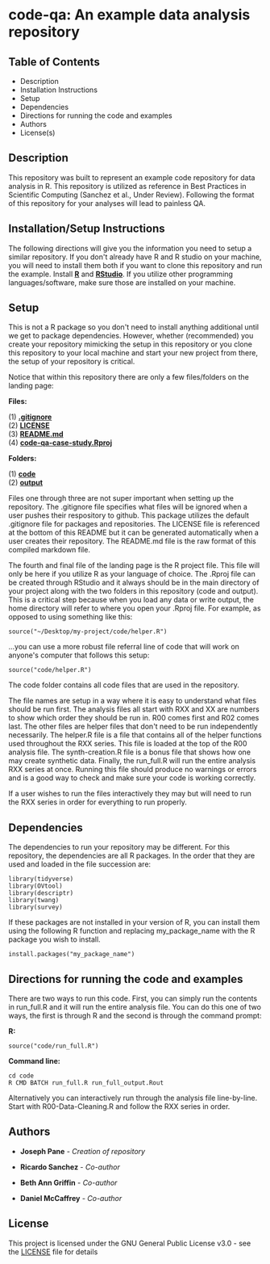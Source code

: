 # code-qa: An example data analysis repository

## Table of Contents

* Description
* Installation Instructions
* Setup 
* Dependencies
* Directions for running the code and examples
* Authors
* License(s)

## Description

This repository was built to represent an example code repository for data analysis in R. This repository is utilized as reference in Best Practices in Scientific Computing (Sanchez et al., Under Review). Following the format of this repository for your analyses will lead to painless QA. 

## Installation/Setup Instructions

The following directions will give you the information you need to setup a similar repository. If you don't already have R and R studio on your machine, you will need to install them both if you want to clone this repository and run the example. Install [**R**](https://www.r-project.org/) and [**RStudio**](https://www.rstudio.com/products/rstudio/download/). If you utilize other programming languages/software, make sure those are installed on your machine.

## Setup

This is not a R package so you don't need to install anything additional until we get to package dependencies. However, whether (recommended) you create your repository mimicking the setup in this repository or you clone this repository to your local machine and start your new project from there, the setup of your repository is critical.

Notice that within this repository there are only a few files/folders on the landing page:

**Files:**<br>

(1) [**.gitignore**](https://github.com/jpane24/code-qa/blob/main/.gitignore)<br>
(2) [**LICENSE**](https://github.com/jpane24/code-qa/blob/main/LICENSE)<br>
(3) [**README.md**](https://github.com/jpane24/code-qa/blob/main/README.md)<br>
(4) [**code-qa-case-study.Rproj**](https://github.com/jpane24/code-qa/blob/main/code-qa-case-study.Rproj)<br>

**Folders:**<br>

(1) [**code**](https://github.com/jpane24/code-qa/tree/main/code)<br>
(2) [**output**](https://github.com/jpane24/code-qa/tree/main/output)<br>

Files one through three are not super important when setting up the repository. The .gitignore file specifies what files will be ignored when a user pushes their respository to github. This package utilizes the default .gitignore file for packages and repositories. The LICENSE file is referenced at the bottom of this README but it can be generated automatically when a user creates their repository. The README.md file is the raw format of this compiled markdown file.

The fourth and final file of the landing page is the R project file. This file will only be here if you utilize R as your language of choice. The .Rproj file can be created through RStudio and it always should be in the main directory of your project along with the two folders in this repository (code and output). This is a critical step because when you load any data or write output, the home directory will refer to where you open your .Rproj file. For example, as opposed to using something like this:

```
source("~/Desktop/my-project/code/helper.R")
```

...you can use a more robust file referral line of code that will work on anyone's computer that follows this setup:

```
source("code/helper.R")
```

The code folder contains all code files that are used in the repository.

The file names are setup in a way where it is easy to understand what files should be run first. The analysis files all start with RXX and XX are numbers to show which order they should be run in. R00 comes first and R02 comes last. The other files are helper files that don't need to be run independently necessarily. The helper.R file is a file that contains all of the helper functions used throughout the RXX series. This file is loaded at the top of the R00 analysis file. The synth-creation.R file is a bonus file that shows how one may create synthetic data. Finally, the run_full.R will run the entire analysis RXX series at once. Running this file should produce no warnings or errors and is a good way to check and make sure your code is working correctly.

If a user wishes to run the files interactively they may but will need to run the RXX series in order for everything to run properly.

## Dependencies

The dependencies to run your repository may be different. For this repository, the dependencies are all R packages. In the order that they are used and loaded in the file succession are:

```
library(tidyverse)
library(OVtool) 
library(descriptr)
library(twang)
library(survey)
```

If these packages are not installed in your version of R, you can install them using the following R function and replacing my_package_name with the R package you wish to install.

```
install.packages("my_package_name")
```

## Directions for running the code and examples

There are two ways to run this code. First, you can simply run the contents in run_full.R and it will run the entire analysis file. You can do this one of two ways, the first is through R and the second is through the command prompt:

**R:** 

```
source("code/run_full.R")
```

**Command line:**

```
cd code
R CMD BATCH run_full.R run_full_output.Rout
```

Alternatively you can interactively run through the analysis file line-by-line. Start with R00-Data-Cleaning.R and follow the RXX series in order. 

## Authors

* **Joseph Pane** - *Creation of repository*

* **Ricardo Sanchez** - *Co-author*

* **Beth Ann Griffin** - *Co-author*

* **Daniel McCaffrey** - *Co-author*

## License

This project is licensed under the GNU General Public License v3.0 - see the [LICENSE](https://github.com/jpane24/code-qa/blob/main/LICENSE) file for details

